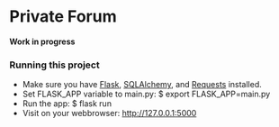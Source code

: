 # Private Forum

**Work in progress**

### Running this project
- Make sure you have [Flask](http://flask.pocoo.org/docs/0.12/installation/), [SQLAlchemy](http://docs.sqlalchemy.org/en/latest/intro.html#installation-guide), and [Requests](http://docs.python-requests.org/en/master/user/install/) installed.
- Set FLASK_APP variable to main.py: $ export FLASK_APP=main.py
- Run the app: $ flask run
- Visit on your webbrowser: http://127.0.0.1:5000
